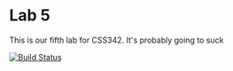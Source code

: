 Lab 5
===========

This is our fifth lab for CSS342. It's probably going to suck


[![Build Status](https://travis-ci.org/thefinn93/CSS342-Lab5.png?branch=master)](https://travis-ci.org/thefinn93/CSS342-Lab5)
